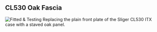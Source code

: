 ## CL530 Oak Fascia
![Fitted & Testing](./photographs/DSC_1160.jpg)
Replacing the plain front plate of the Sliger CL530 ITX case with a staved oak panel.